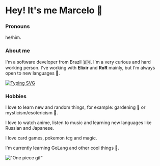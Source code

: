 # Hey! It's me Marcelo :wave:

### Pronouns

he/him.

### About me

I'm a software developer from Brazil :brazil:. I'm a very curious and hard working person. I've working with **Elixir** and **RoR** mainly, but I'm always open to new languages :rofl:.

[![Typing SVG](https://readme-typing-svg.demolab.com?font=Fira+Code&size=15&duration=7000&pause=1000&color=00A406&center=true&vCenter=true&multiline=true&width=700&lines=%22IT+IS+IMPORTANT+TO+DRAW+WISDOM+FROM+MANY+DIFFERENT+PLACES.%22;Uncle+Iroh)](https://git.io/typing-svg)

### Hobbies

I love to learn new and random things, for example: gardening :rose: or mysticism/esotericism :crystal_ball:.

I love to watch anime, listen to music and learning new languages like Russian and Japanese.

I love card games, pokemon tcg and magic.

I'm currently learning GoLang and other cool things :rofl:.

!["One piece gif"](https://media.giphy.com/media/UTek0q3N8osh8agH4Y/giphy.gif)
